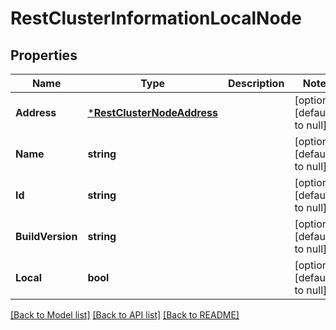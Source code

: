 # RestClusterInformationLocalNode

## Properties
Name | Type | Description | Notes
------------ | ------------- | ------------- | -------------
**Address** | [***RestClusterNodeAddress**](RestClusterNode_address.md) |  | [optional] [default to null]
**Name** | **string** |  | [optional] [default to null]
**Id** | **string** |  | [optional] [default to null]
**BuildVersion** | **string** |  | [optional] [default to null]
**Local** | **bool** |  | [optional] [default to null]

[[Back to Model list]](../README.md#documentation-for-models) [[Back to API list]](../README.md#documentation-for-api-endpoints) [[Back to README]](../README.md)

